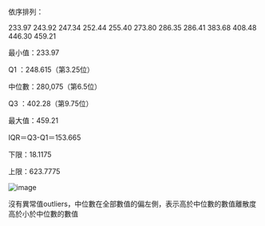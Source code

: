 依序排列：

233.97  243.92  247.34  252.44  255.40  273.80  286.35  286.41  383.68  408.48  446.30  459.21

最小值：233.97

Q1    ：248.615（第3.25位）

中位數：280,075（第6.5位）

Q3    ：402.28（第9.75位）

最大值：459.21

IQR＝Q3-Q1＝153.665

下限：18.1175

上限：623.7775

![image](https://github.com/user-attachments/assets/11b638e9-5537-4c7b-845a-4fd51bb9a6fd)

沒有異常值outliers，中位數在全部數值的偏左側，表示高於中位數的數值離散度高於小於中位數的數值





